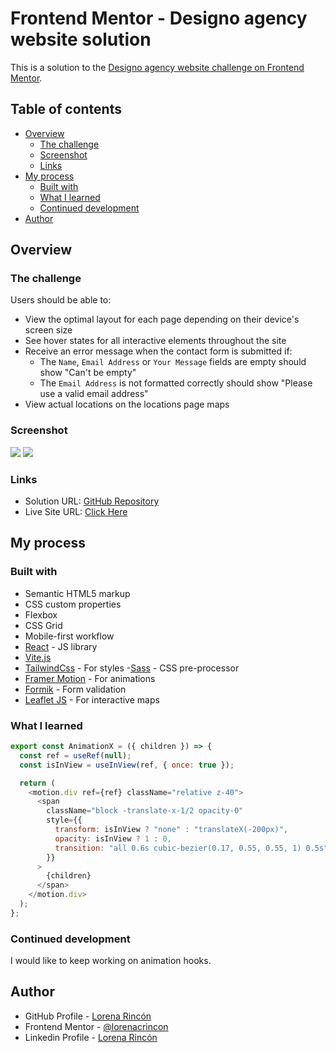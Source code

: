 # Frontend Mentor - Designo agency website solution

This is a solution to the [Designo agency website challenge on Frontend Mentor](https://www.frontendmentor.io/challenges/designo-multipage-website-G48K6rfUT).

## Table of contents

- [Overview](#overview)
  - [The challenge](#the-challenge)
  - [Screenshot](#screenshot)
  - [Links](#links)
- [My process](#my-process)
  - [Built with](#built-with)
  - [What I learned](#what-i-learned)
  - [Continued development](#continued-development)
- [Author](#author)

## Overview

### The challenge

Users should be able to:

- View the optimal layout for each page depending on their device's screen size
- See hover states for all interactive elements throughout the site
- Receive an error message when the contact form is submitted if:
  - The `Name`, `Email Address` or `Your Message` fields are empty should show "Can't be empty"
  - The `Email Address` is not formatted correctly should show "Please use a valid email address"
- View actual locations on the locations page maps

### Screenshot

![](./mockup-web-desktops.png)
![](./mockup-web-mobile.png)

### Links

- Solution URL: [GitHub Repository](https://github.com/lorenacrincon/designo-website)
- Live Site URL: [Click Here](https://your-live-site-url.com)

## My process

### Built with

- Semantic HTML5 markup
- CSS custom properties
- Flexbox
- CSS Grid
- Mobile-first workflow
- [React](https://reactjs.org/) - JS library
- [Vite.js](https://vitejs.dev/)
- [TailwindCss](https://tailwindcss.com/) - For styles -[Sass](https://sass-lang.com/) - CSS pre-processor
- [Framer Motion](https://www.framer.com/motion/) - For animations
- [Formik](https://formik.org/) - Form validation
- [Leaflet JS](https://leafletjs.com/) - For interactive maps

### What I learned

```js
export const AnimationX = ({ children }) => {
  const ref = useRef(null);
  const isInView = useInView(ref, { once: true });

  return (
    <motion.div ref={ref} className="relative z-40">
      <span
        className="block -translate-x-1/2 opacity-0"
        style={{
          transform: isInView ? "none" : "translateX(-200px)",
          opacity: isInView ? 1 : 0,
          transition: "all 0.6s cubic-bezier(0.17, 0.55, 0.55, 1) 0.5s",
        }}
      >
        {children}
      </span>
    </motion.div>
  );
};
```

### Continued development

I would like to keep working on animation hooks.

## Author

- GitHub Profile - [Lorena Rincón](https://github.com/lorenacrincon)
- Frontend Mentor - [@lorenacrincon](https://www.frontendmentor.io/profile/lorenacrincon)
- Linkedin Profile - [Lorena Rincón](https://www.linkedin.com/in/lore-rincon)
